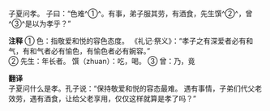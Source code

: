 子夏问孝。 子曰：“色难^①^。有事，弟子服其劳，有酒食，先生馔^②^，曾^③^是以为孝乎？”

**注释** 
① 色：指敬爱和悦的容色态度。 《礼记·祭义》：“孝子之有深爱者必有和气，有和气者必有愉色，有愉色者必有婉容。”  
② 先生：年长者。 馔（zhuan）：吃，喝。 
③ 曾：乃，竟

**翻译**  
子夏问什么是孝。孔子说：“保持敬爱和悦的容态最难。 遇有事情，子弟们代父老效劳，遇有酒食，让给父老享用，仅仅这样就算是孝了吗？”

